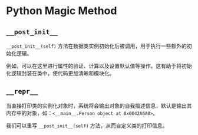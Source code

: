 # Python Magic Method

## `__post_init__`

`__post_init__(self)` 方法在数据类实例初始化后被调用，用于执行一些额外的初始化逻辑。

例如，可以在这里进行属性的验证、计算以及设置默认值等操作。这有助于将初始化逻辑封装在类中，使代码更加清晰和模块化。

## `__repr__`

当直接打印类的实例化对象时，系统将会输出对象的自我描述信息，默认是输出其内存中的对象，如：`<__main__.Person object at 0x0042A6A0>`。

我们可以重写 `__post_init__(self)` 方法，从而自定义类的打印信息。
